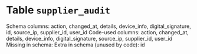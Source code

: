 ﻿# Table `supplier_audit`
Schema columns: action, changed_at, details, device_info, digital_signature, id, source_ip, supplier_id, user_id
Code-used columns: action, changed_at, details, device_info, digital_signature, source_ip, supplier_id, user_id
Missing in schema: 
Extra in schema (unused by code): id

